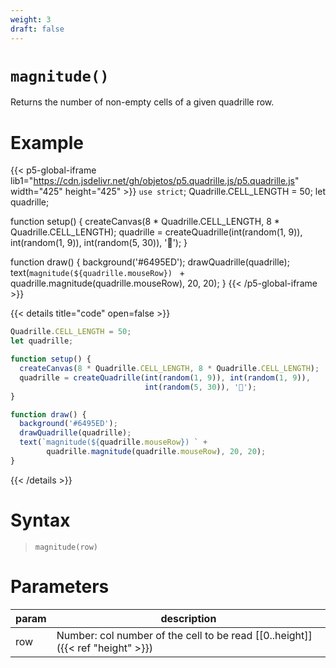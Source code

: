 ```yaml
---
weight: 3
draft: false
---
```


# `magnitude()`

Returns the number of non-empty cells of a given quadrille row.

# Example

{{< p5-global-iframe lib1="https://cdn.jsdelivr.net/gh/objetos/p5.quadrille.js/p5.quadrille.js" width="425" height="425" >}}
`use strict`;
Quadrille.CELL_LENGTH = 50;
let quadrille;

function setup() {
  createCanvas(8 * Quadrille.CELL_LENGTH, 8 * Quadrille.CELL_LENGTH);
  quadrille = createQuadrille(int(random(1, 9)), int(random(1, 9)),
                              int(random(5, 30)), '🐍');
}

function draw() {
  background('#6495ED');
  drawQuadrille(quadrille);
  text(`magnitude(${quadrille.mouseRow}) ` + 
        quadrille.magnitude(quadrille.mouseRow), 20, 20);
}
{{< /p5-global-iframe >}}

{{< details title="code" open=false >}}
```js
Quadrille.CELL_LENGTH = 50;
let quadrille;

function setup() {
  createCanvas(8 * Quadrille.CELL_LENGTH, 8 * Quadrille.CELL_LENGTH);
  quadrille = createQuadrille(int(random(1, 9)), int(random(1, 9)),
                              int(random(5, 30)), '🐍');
}

function draw() {
  background('#6495ED');
  drawQuadrille(quadrille);
  text(`magnitude(${quadrille.mouseRow}) ` + 
        quadrille.magnitude(quadrille.mouseRow), 20, 20);
}
```
{{< /details >}}

# Syntax

> `magnitude(row)`
 
# Parameters

| param    | description                                                                     |
|----------|---------------------------------------------------------------------------------|
| row      | Number: col number of the cell to be read [\[0..height\]]({{< ref "height" >}}) |